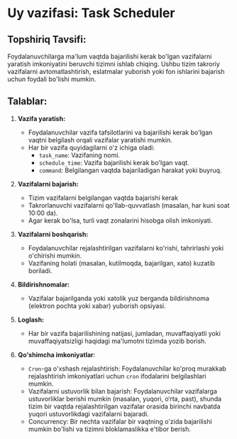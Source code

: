 # Uy vazifasi: Task Scheduler

## Topshiriq Tavsifi:
Foydalanuvchilarga ma'lum vaqtda bajarilishi kerak bo'lgan vazifalarni yaratish imkoniyatini beruvchi tizimni ishlab chiqing. Ushbu tizim takroriy vazifalarni avtomatlashtirish, eslatmalar yuborish yoki fon ishlarini bajarish uchun foydali bo'lishi mumkin.


## Talablar:
1. **Vazifa yaratish:**
    - Foydalanuvchilar vazifa tafsilotlarini va bajarilishi kerak bo'lgan vaqtni belgilash orqali vazifalar yaratishi mumkin.
    - Har bir vazifa quyidagilarni o'z ichiga oladi:
        - `task_name`: Vazifaning nomi.
        - `schedule_time`: Vazifa bajarilishi kerak bo'lgan vaqt.
        - `command`: Belgilangan vaqtda bajariladigan harakat yoki buyruq.

2. **Vazifalarni bajarish:**
    - Tizim vazifalarni belgilangan vaqtda bajarishi kerak
    - Takrorlanuvchi vazifalarni qo'llab-quvvatlash (masalan, har kuni soat 10:00 da).
    - Agar kerak bo'lsa, turli vaqt zonalarini hisobga olish imkoniyati.
    

3. **Vazifalarni boshqarish:**
    - Foydalanuvchilar rejalashtirilgan vazifalarni ko'rishi, tahrirlashi yoki o'chirishi mumkin.
    - Vazifaning holati (masalan, kutilmoqda, bajarilgan, xato) kuzatib boriladi.

4. **Bildirishnomalar:**
    - Vazifalar bajarilganda yoki xatolik yuz berganda bildirishnoma (elektron pochta yoki xabar) yuborish opsiyasi.

5. **Loglash:**
    - Har bir vazifa bajarilishining natijasi, jumladan, muvaffaqiyatli yoki muvaffaqiyatsizligi haqidagi ma'lumotni tizimda yozib borish.

6. **Qo'shimcha imkoniyatlar**:
    - `Cron`-ga o'xshash rejalashtirish: Foydalanuvchilar ko'proq murakkab rejalashtirish imkoniyatlari uchun `cron` ifodalarini belgilashlari mumkin.
    - Vazifalarni ustuvorlik bilan bajarish: Foydalanuvchilar vazifalarga ustuvorliklar berishi mumkin (masalan, yuqori, o‘rta, past), shunda tizim bir vaqtda rejalashtirilgan vazifalar orasida birinchi navbatda yuqori ustuvorlikdagi vazifalarni bajaradi.
    - Concurrency: Bir nechta vazifalar bir vaqtning o'zida bajarilishi mumkin bo'lishi va tizimni bloklamaslikka e'tibor berish.
